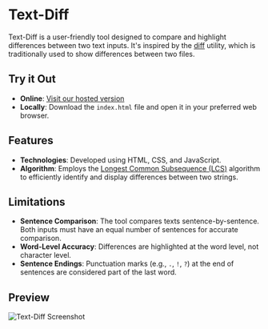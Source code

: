 # Text-Diff

Text-Diff is a user-friendly tool designed to compare and highlight differences between two text inputs. It's inspired by the [diff](https://en.wikipedia.org/wiki/Diff) utility, which is traditionally used to show differences between two files.

## Try it Out

- **Online**: <a href="https://elarsaks.github.io/text-diff/" target="_blank">Visit our hosted version</a>
- **Locally**: Download the `index.html` file and open it in your preferred web browser.

## Features

- **Technologies**: Developed using HTML, CSS, and JavaScript.
- **Algorithm**: Employs the [Longest Common Subsequence (LCS)](https://en.wikipedia.org/wiki/Longest_common_subsequence_problem) algorithm to efficiently identify and display differences between two strings.

## Limitations

- **Sentence Comparison**: The tool compares texts sentence-by-sentence. Both inputs must have an equal number of sentences for accurate comparison.
- **Word-Level Accuracy**: Differences are highlighted at the word level, not character level.
- **Sentence Endings**: Punctuation marks (e.g., `.`, `!`, `?`) at the end of sentences are considered part of the last word.

## Preview

![Text-Diff Screenshot](https://s3.eu-north-1.amazonaws.com/elar-saks.info/text-diff.png)
